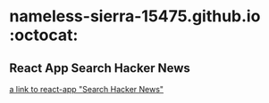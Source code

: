 # nameless-sierra-15475.github.io :octocat:

## React App Search Hacker News
[a link to react-app "Search Hacker News"](https://nameless-sierra-15475.herokuapp.com/)

